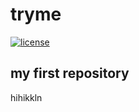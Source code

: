 # tryme
[![license](https://img.shields.io/badge/license-Apache%202.0-black)](https://github.com/christofelician/coolio/blob/main/LICENSE)
## my first repository
hihikkln
